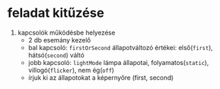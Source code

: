 # feladat kitűzése
1. kapcsolók működésbe helyezése
   - 2 db esemány kezelő
   - bal kapcsoló: `firstOrSecond` állapotváltozó értékei: első(`first`), hátsó(`second`) váltó
   - jobb kapcsoló: `lightMode` lámpa állapotai, folyamatos(`static`), villogó(`flicker`), nem ég(`off`)
    - írjuk ki az állapotokat a képernyőre (first, second)

  
